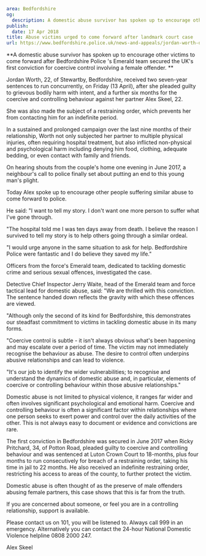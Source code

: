 ```yaml
area: Bedfordshire
og:
  description: A domestic abuse survivor has spoken up to encourage other victims to come forward.
publish:
  date: 17 Apr 2018
title: Abuse victims urged to come forward after landmark court case
url: https://www.bedfordshire.police.uk/news-and-appeals/jordan-worth-domestic-abuse-apr2018
```

**A domestic abuse survivor has spoken up to encourage other victims to come forward after Bedfordshire Police 's Emerald team secured the UK's first conviction for coercive control involving a female offender. **

Jordan Worth, 22, of Stewartby, Bedfordshire, received two seven-year sentences to run concurrently, on Friday (13 April), after she pleaded guilty to grievous bodily harm with intent, and a further six months for the coercive and controlling behaviour against her partner Alex Skeel, 22.

She was also made the subject of a restraining order, which prevents her from contacting him for an indefinite period.

In a sustained and prolonged campaign over the last nine months of their relationship, Worth not only subjected her partner to multiple physical injuries, often requiring hospital treatment, but also inflicted non-physical and psychological harm including denying him food, clothing, adequate bedding, or even contact with family and friends.

On hearing shouts from the couple's home one evening in June 2017, a neighbour's call to police finally set about putting an end to this young man's plight.

Today Alex spoke up to encourage other people suffering similar abuse to come forward to police.

He said: "I want to tell my story. I don't want one more person to suffer what I've gone through.

"The hospital told me I was ten days away from death. I believe the reason I survived to tell my story is to help others going through a similar ordeal.

"I would urge anyone in the same situation to ask for help. Bedfordshire Police were fantastic and I do believe they saved my life."

Officers from the force's Emerald team, dedicated to tackling domestic crime and serious sexual offences, investigated the case.

Detective Chief Inspector Jerry Waite, head of the Emerald team and force tactical lead for domestic abuse, said: "We are thrilled with this conviction. The sentence handed down reflects the gravity with which these offences are viewed.

"Although only the second of its kind for Bedfordshire, this demonstrates our steadfast commitment to victims in tackling domestic abuse in its many forms.

"Coercive control is subtle - it isn't always obvious what's been happening and may escalate over a period of time. The victim may not immediately recognise the behaviour as abuse. The desire to control often underpins abusive relationships and can lead to violence.

"It's our job to identify the wider vulnerabilities; to recognise and understand the dynamics of domestic abuse and, in particular, elements of coercive or controlling behaviour within those abusive relationships."

Domestic abuse is not limited to physical violence, it ranges far wider and often involves significant psychological and emotional harm. Coercive and controlling behaviour is often a significant factor within relationships where one person seeks to exert power and control over the daily activities of the other. This is not always easy to document or evidence and convictions are rare.

The first conviction in Bedfordshire was secured in June 2017 when Ricky Pritchard, 34, of Potton Road, pleaded guilty to coercive and controlling behaviour and was sentenced at Luton Crown Court to 18-months, plus four months to run consecutively for breach of a restraining order, taking his time in jail to 22 months. He also received an indefinite restraining order, restricting his access to areas of the county, to further protect the victim.

Domestic abuse is often thought of as the preserve of male offenders abusing female partners, this case shows that this is far from the truth.

If you are concerned about someone, or feel you are in a controlling relationship, support is available.

Please contact us on 101, you will be listened to. Always call 999 in an emergency. Alternatively you can contact the 24-hour National Domestic Violence helpline 0808 2000 247.

Alex Skeel
